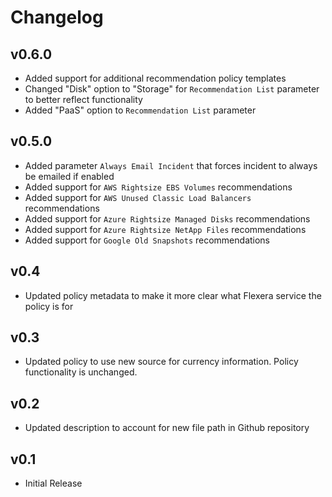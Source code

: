 # Changelog

## v0.6.0

- Added support for additional recommendation policy templates
- Changed "Disk" option to "Storage" for `Recommendation List` parameter to better reflect functionality
- Added "PaaS" option to `Recommendation List` parameter

## v0.5.0

- Added parameter `Always Email Incident` that forces incident to always be emailed if enabled
- Added support for `AWS Rightsize EBS Volumes` recommendations
- Added support for `AWS Unused Classic Load Balancers` recommendations
- Added support for `Azure Rightsize Managed Disks` recommendations
- Added support for `Azure Rightsize NetApp Files` recommendations
- Added support for `Google Old Snapshots` recommendations

## v0.4

- Updated policy metadata to make it more clear what Flexera service the policy is for

## v0.3

- Updated policy to use new source for currency information. Policy functionality is unchanged.

## v0.2

- Updated description to account for new file path in Github repository

## v0.1

- Initial Release
